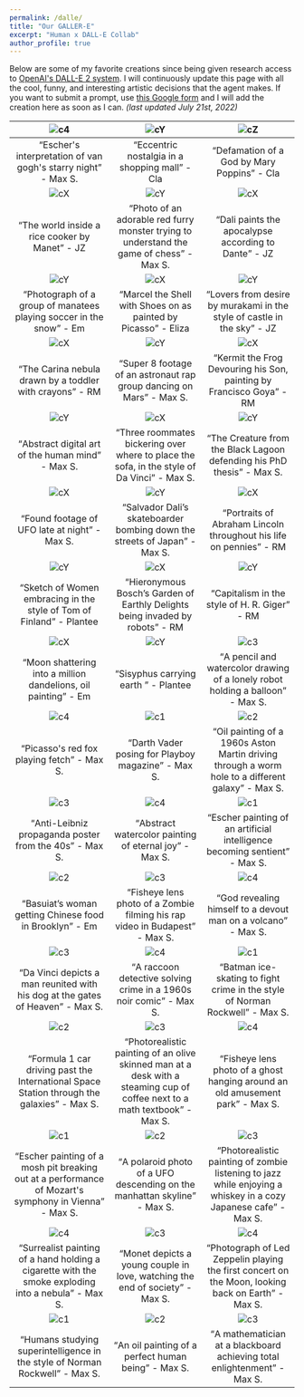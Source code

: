 ```yaml
---
permalink: /dalle/
title: "Our GALLER-E"
excerpt: "Human x DALL-E Collab"
author_profile: true
---
```


Below are some of my favorite creations since being given research access to [OpenAI's DALL-E 2 system](https://openai.com/dall-e-2/). I will continuously update this page with all the cool, funny, and interesting artistic decisions that the agent makes. If you want to submit a prompt, use [this Google form](https://forms.gle/2XEHsJ1hhEdRF1zT7) and I will add the creation here as soon as I can. *(last updated July 21st, 2022)*


![c4](/images/dalle/dalle_c28.png) | ![cY](/images/dalle/dalle_c47.png) | ![cZ](/images/dalle/dalle_c48.png) 
|:--:|:--:|:--:|
<q>Escher's interpretation of van gogh's starry night</q> - Max S. | <q>Eccentric nostalgia in a shopping mall</q> - Cla | <q>Defamation of a God by Mary Poppins</q> - Cla
![cX](/images/dalle/dalle_c45.png) | ![cY](/images/dalle/dalle_c46.png) | ![cX](/images/dalle/dalle_c43.png)
<q>The world inside a rice cooker by Manet</q> - JZ | <q>Photo of an adorable red furry monster trying to understand the game of chess</q> - Max S. | <q>Dali paints the apocalypse according to Dante</q> - JZ
![cY](/images/dalle/dalle_c44.png) | ![cX](/images/dalle/dalle_c41.png) | ![cY](/images/dalle/dalle_c42.png)
<q>Photograph of a group of manatees playing soccer in the snow</q> - Em | <q>Marcel the Shell with Shoes on as painted by Picasso</q> - Eliza | <q>Lovers from desire by murakami in the style of castle in the sky</q> - JZ
![cX](/images/dalle/dalle_c39.png) | ![cY](/images/dalle/dalle_c40.png) | ![cX](/images/dalle/dalle_c37.png)
<q>The Carina nebula drawn by a toddler with crayons</q> - RM | <q>Super 8 footage of an astronaut rap group dancing on Mars</q> - Max S. | <q>Kermit the Frog Devouring his Son, painting by Francisco Goya</q> - RM
 ![cY](/images/dalle/dalle_c38.png) | ![cX](/images/dalle/dalle_c35.png) | ![cY](/images/dalle/dalle_c36.png)
 <q>Abstract digital art of the human mind</q> - Max S. | <q>Three roommates bickering over where to place the sofa, in the style of Da Vinci</q> - Max S. | <q>The Creature from the Black Lagoon defending his PhD thesis</q> - Max S.
![cX](/images/dalle/dalle_c33.png) | ![cY](/images/dalle/dalle_c34.png) | ![cX](/images/dalle/dalle_c31.png) 
<q>Found footage of UFO late at night</q> - Max S. | <q>Salvador Dali’s skateboarder bombing down the streets of Japan</q> - Max S. | <q>Portraits of Abraham Lincoln throughout his life on pennies</q> - RM
![cY](/images/dalle/dalle_c32.png) | ![cX](/images/dalle/dalle_c29.png) | ![cY](/images/dalle/dalle_c30.png)
 <q>Sketch of Women embracing in the style of Tom of Finland</q> - Plantee | <q>Hieronymous Bosch’s Garden of Earthly Delights being invaded by robots</q> - RM | <q>Capitalism in the style of H. R. Giger</q> - RM
![cX](/images/dalle/dalle_c14.png) | ![cY](/images/dalle/dalle_c15.png) | ![c3](/images/dalle/dalle_c3.png)
<q>Moon shattering into a million dandelions, oil painting</q> - Em | <q>Sisyphus carrying earth </q> - Plantee | <q>A pencil and watercolor drawing of a lonely robot holding a balloon</q> - Max S.
 ![c4](/images/dalle/dalle_c4.png) | ![c1](/images/dalle/dalle_c5.png) | ![c2](/images/dalle/dalle_c6_v2.png)
 <q>Picasso's red fox playing fetch</q> - Max S. | <q>Darth Vader posing for Playboy magazine</q> - Max S. | <q>Oil painting of a 1960s Aston Martin driving through a worm hole to a different galaxy</q> - Max S.
![c3](/images/dalle/dalle_c7.png) | ![c4](/images/dalle/dalle_c8.png) | ![c1](/images/dalle/dalle_c9.png)
<q>Anti-Leibniz propaganda poster from the 40s</q> - Max S. | <q>Abstract watercolor painting of eternal joy</q> - Max S. | <q>Escher painting of an artificial intelligence becoming sentient</q> - Max S.
![c2](/images/dalle/dalle_c10.png) | ![c3](/images/dalle/dalle_c11_v2.png) | ![c4](/images/dalle/dalle_c12.png)
<q>Basuiat’s woman getting Chinese food in Brooklyn</q> - Em | <q>Fisheye lens photo of a Zombie filming his rap video in Budapest</q> - Max S. | <q>God revealing himself to a devout man on a volcano</q> - Max S.
![c3](/images/dalle/dalle_c13.png) | ![c4](/images/dalle/dalle_c1.png) | ![c1](/images/dalle/dalle_c2.png)
<q>Da Vinci depicts a man reunited with his dog at the gates of Heaven</q> - Max S. | <q>A raccoon detective solving crime in a 1960s noir comic</q> - Max S. | <q>Batman ice-skating to fight crime in the style of Norman Rockwell</q> - Max S.
![c2](/images/dalle/dalle_c16.png) | ![c3](/images/dalle/dalle_c17.png) | ![c4](/images/dalle/dalle_c18.png)
<q>Formula 1 car driving past the International Space Station through the galaxies</q> - Max S. | <q>Photorealistic painting of an olive skinned man at a desk with a steaming cup of coffee next to a math textbook</q> - Max S. | <q>Fisheye lens photo of a ghost hanging around an old amusement park</q> - Max S.
![c1](/images/dalle/dalle_c19.png) | ![c2](/images/dalle/dalle_c20.png) | ![c3](/images/dalle/dalle_c21.png)
<q>Escher painting of a mosh pit breaking out at a performance of Mozart's symphony in Vienna</q> - Max S. | <q>A polaroid photo of a UFO descending on the manhattan skyline</q> - Max S. | <q>Photorealistic painting of zombie listening to jazz while enjoying a whiskey in a cozy Japanese cafe</q> - Max S. 
![c4](/images/dalle/dalle_c22.png) | ![c3](/images/dalle/dalle_c23.png) | ![c4](/images/dalle/dalle_c24.png)
<q>Surrealist painting of a hand holding a cigarette with the smoke exploding into a nebula</q> - Max S. | <q>Monet depicts a young couple in love, watching the end of society</q> - Max S. | <q>Photograph of Led Zeppelin playing the first concert on the Moon, looking back on Earth</q> - Max S.
![c1](/images/dalle/dalle_c25.png) | ![c2](/images/dalle/dalle_c26.png) | ![c3](/images/dalle/dalle_c27.png)
<q>Humans studying superintelligence in the style of Norman Rockwell</q> - Max S. | <q>An oil painting of a perfect human being</q> - Max S. | <q>A mathematician at a blackboard achieving total enlightenment</q> - Max S.

